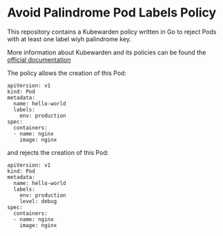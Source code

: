 # Avoid Palindrome Pod Labels Policy 

This repository contains a Kubewarden policy written in Go to reject Pods with at least one label wiyh palindrome key.

More information about Kubewarden and its policies can be found the [official documentation](https://docs.kubewarden.io)

The policy allows the creation of this Pod:
```
apiVersion: v1
kind: Pod
metadata:
  name: hello-world
  labels:
    env: production
spec:
  containers:
  - name: nginx
    image: nginx
```

and rejects the creation of this Pod:
```
apiVersion: v1
kind: Pod
metadata:
  name: hello-world
  labels:
    env: production
    level: debug
spec:
  containers:
  - name: nginx
    image: nginx
```
